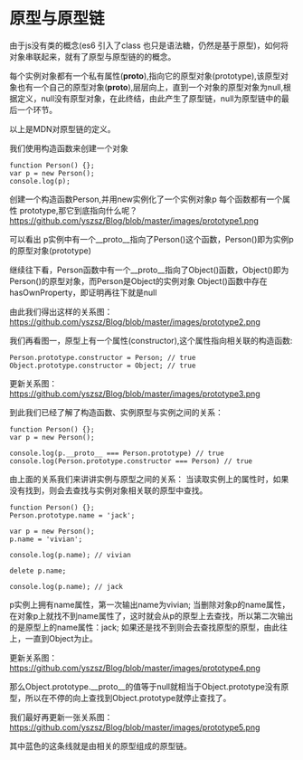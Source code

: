 # 原型与原型链

由于js没有类的概念(es6 引入了class 也只是语法糖，仍然是基于原型)，如何将对象串联起来，就有了原型与原型链的的概念。

每个实例对象都有一个私有属性(__proto__),指向它的原型对象(prototype),该原型对象也有一个自己的原型对象(__proto__),层层向上，直到一个对象的原型对象为null,根据定义，null没有原型对象，在此终结，由此产生了原型链，null为原型链中的最后一个环节。

以上是MDN对原型链的定义。

我们使用构造函数来创建一个对象
```
function Person() {};
var p = new Person();
console.log(p); 
```
创建一个构造函数Person,并用new实例化了一个实例对象p
每个函数都有一个属性 prototype,那它到底指向什么呢？
https://github.com/yszsz/Blog/blob/master/images/prototype1.png

可以看出 p实例中有一个__proto__指向了Person()这个函数，Person()即为实例p的原型对象(prototype)

继续往下看，Person函数中有一个__proto__指向了Object()函数，Object()即为Person()的原型对象，而Person是Object的实例对象
Object()函数中存在hasOwnProperty，即证明再往下就是null

由此我们得出这样的关系图：
https://github.com/yszsz/Blog/blob/master/images/prototype2.png

我们再看图一，原型上有一个属性(constructor),这个属性指向相关联的构造函数:
```
Person.prototype.constructor = Person; // true
Object.prototype.constructor = Object; // true
```
更新关系图：
https://github.com/yszsz/Blog/blob/master/images/prototype3.png

到此我们已经了解了构造函数、实例原型与实例之间的关系：
```
function Person() {};
var p = new Person();

console.log(p.__proto__ === Person.prototype) // true
console.log(Person.prototype.constructor === Person) // true
```

由上面的关系我们来讲讲实例与原型之间的关系：
当读取实例上的属性时，如果没有找到，则会去查找与实例对象相关联的原型中查找。

```
function Person() {};
Person.prototype.name = 'jack';

var p = new Person();
p.name = 'vivian';

console.log(p.name); // vivian

delete p.name;

console.log(p.name); // jack
```
p实例上拥有name属性，第一次输出name为vivian;
当删除对象p的name属性，在对象p上就找不到name属性了，这时就会从p的原型上去查找，所以第二次输出的是原型上的name属性：jack;
如果还是找不到则会去查找原型的原型，由此往上，一直到Object为止。

更新关系图：
https://github.com/yszsz/Blog/blob/master/images/prototype4.png

那么Object.prototype.__proto__的值等于null就相当于Object.prototype没有原型，所以在不停的向上查找到Object.prototype就停止查找了。

我们最好再更新一张关系图：
https://github.com/yszsz/Blog/blob/master/images/prototype5.png

其中蓝色的这条线就是由相关的原型组成的原型链。